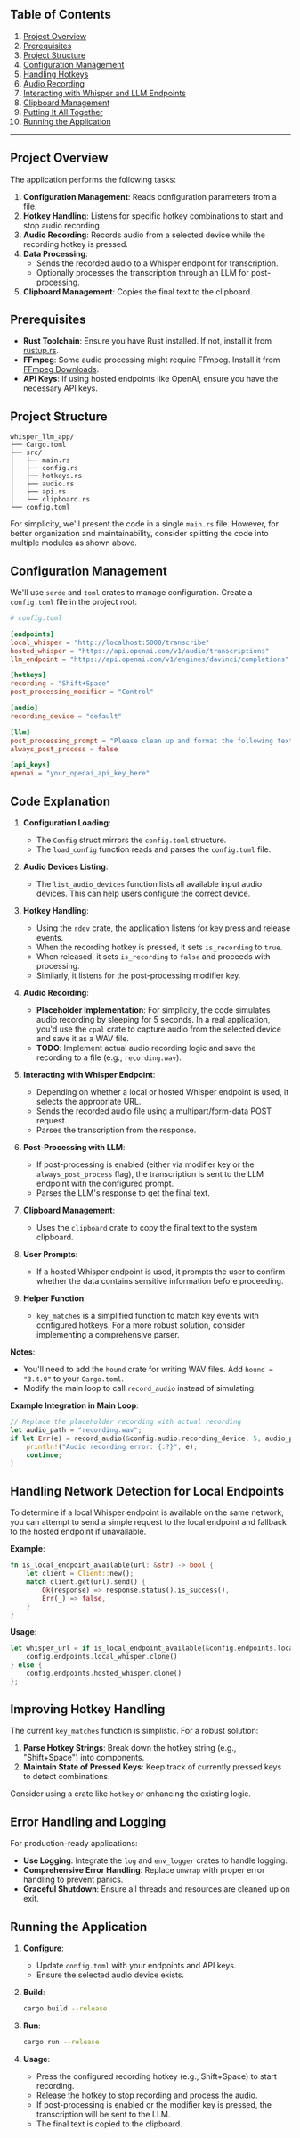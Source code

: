 ## Table of Contents

1. [Project Overview](#project-overview)
2. [Prerequisites](#prerequisites)
3. [Project Structure](#project-structure)
4. [Configuration Management](#configuration-management)
5. [Handling Hotkeys](#handling-hotkeys)
6. [Audio Recording](#audio-recording)
7. [Interacting with Whisper and LLM Endpoints](#interacting-with-whisper-and-llm-endpoints)
8. [Clipboard Management](#clipboard-management)
9. [Putting It All Together](#putting-it-all-together)
10. [Running the Application](#running-the-application)

---

## Project Overview

The application performs the following tasks:

1. **Configuration Management**: Reads configuration parameters from a file.
2. **Hotkey Handling**: Listens for specific hotkey combinations to start and stop audio recording.
3. **Audio Recording**: Records audio from a selected device while the recording hotkey is pressed.
4. **Data Processing**:
   - Sends the recorded audio to a Whisper endpoint for transcription.
   - Optionally processes the transcription through an LLM for post-processing.
5. **Clipboard Management**: Copies the final text to the clipboard.

## Prerequisites

- **Rust Toolchain**: Ensure you have Rust installed. If not, install it from [rustup.rs](https://rustup.rs/).
- **FFmpeg**: Some audio processing might require FFmpeg. Install it from [FFmpeg Downloads](https://ffmpeg.org/download.html).
- **API Keys**: If using hosted endpoints like OpenAI, ensure you have the necessary API keys.

## Project Structure

```
whisper_llm_app/
├── Cargo.toml
├── src/
│   ├── main.rs
│   ├── config.rs
│   ├── hotkeys.rs
│   ├── audio.rs
│   ├── api.rs
│   └── clipboard.rs
└── config.toml
```

For simplicity, we'll present the code in a single `main.rs` file. However, for better organization and maintainability, consider splitting the code into multiple modules as shown above.

## Configuration Management

We'll use `serde` and `toml` crates to manage configuration. Create a `config.toml` file in the project root:

```toml
# config.toml

[endpoints]
local_whisper = "http://localhost:5000/transcribe"
hosted_whisper = "https://api.openai.com/v1/audio/transcriptions"
llm_endpoint = "https://api.openai.com/v1/engines/davinci/completions"

[hotkeys]
recording = "Shift+Space"
post_processing_modifier = "Control"

[audio]
recording_device = "default"

[llm]
post_processing_prompt = "Please clean up and format the following text:"
always_post_process = false

[api_keys]
openai = "your_openai_api_key_here"
```

## Code Explanation

1. **Configuration Loading**:
    - The `Config` struct mirrors the `config.toml` structure.
    - The `load_config` function reads and parses the `config.toml` file.

2. **Audio Devices Listing**:
    - The `list_audio_devices` function lists all available input audio devices. This can help users configure the correct device.

3. **Hotkey Handling**:
    - Using the `rdev` crate, the application listens for key press and release events.
    - When the recording hotkey is pressed, it sets `is_recording` to `true`.
    - When released, it sets `is_recording` to `false` and proceeds with processing.
    - Similarly, it listens for the post-processing modifier key.

4. **Audio Recording**:
    - **Placeholder Implementation**: For simplicity, the code simulates audio recording by sleeping for 5 seconds. In a real application, you'd use the `cpal` crate to capture audio from the selected device and save it as a WAV file.
    - **TODO**: Implement actual audio recording logic and save the recording to a file (e.g., `recording.wav`).

5. **Interacting with Whisper Endpoint**:
    - Depending on whether a local or hosted Whisper endpoint is used, it selects the appropriate URL.
    - Sends the recorded audio file using a multipart/form-data POST request.
    - Parses the transcription from the response.

6. **Post-Processing with LLM**:
    - If post-processing is enabled (either via modifier key or the `always_post_process` flag), the transcription is sent to the LLM endpoint with the configured prompt.
    - Parses the LLM's response to get the final text.

7. **Clipboard Management**:
    - Uses the `clipboard` crate to copy the final text to the system clipboard.

8. **User Prompts**:
    - If a hosted Whisper endpoint is used, it prompts the user to confirm whether the data contains sensitive information before proceeding.

9. **Helper Function**:
    - `key_matches` is a simplified function to match key events with configured hotkeys. For a more robust solution, consider implementing a comprehensive parser.


**Notes**:

- You'll need to add the `hound` crate for writing WAV files. Add `hound = "3.4.0"` to your `Cargo.toml`.
- Modify the main loop to call `record_audio` instead of simulating.

**Example Integration in Main Loop**:

```rust
// Replace the placeholder recording with actual recording
let audio_path = "recording.wav";
if let Err(e) = record_audio(&config.audio.recording_device, 5, audio_path) {
    println!("Audio recording error: {:?}", e);
    continue;
}
```

## Handling Network Detection for Local Endpoints

To determine if a local Whisper endpoint is available on the same network, you can attempt to send a simple request to the local endpoint and fallback to the hosted endpoint if unavailable.

**Example**:

```rust
fn is_local_endpoint_available(url: &str) -> bool {
    let client = Client::new();
    match client.get(url).send() {
        Ok(response) => response.status().is_success(),
        Err(_) => false,
    }
}
```

**Usage**:

```rust
let whisper_url = if is_local_endpoint_available(&config.endpoints.local_whisper) {
    config.endpoints.local_whisper.clone()
} else {
    config.endpoints.hosted_whisper.clone()
};
```

## Improving Hotkey Handling

The current `key_matches` function is simplistic. For a robust solution:

1. **Parse Hotkey Strings**: Break down the hotkey string (e.g., "Shift+Space") into components.
2. **Maintain State of Pressed Keys**: Keep track of currently pressed keys to detect combinations.

Consider using a crate like `hotkey` or enhancing the existing logic.

## Error Handling and Logging

For production-ready applications:

- **Use Logging**: Integrate the `log` and `env_logger` crates to handle logging.
- **Comprehensive Error Handling**: Replace `unwrap` with proper error handling to prevent panics.
- **Graceful Shutdown**: Ensure all threads and resources are cleaned up on exit.

## Running the Application

1. **Configure**:
    - Update `config.toml` with your endpoints and API keys.
    - Ensure the selected audio device exists.

2. **Build**:

    ```bash
    cargo build --release
    ```

3. **Run**:

    ```bash
    cargo run --release
    ```

4. **Usage**:
    - Press the configured recording hotkey (e.g., Shift+Space) to start recording.
    - Release the hotkey to stop recording and process the audio.
    - If post-processing is enabled or the modifier key is pressed, the transcription will be sent to the LLM.
    - The final text is copied to the clipboard.
